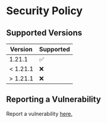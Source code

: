 # Security Policy

## Supported Versions

| Version   | Supported          |
|-----------| ------------------ |
| 1.21.1    | :white_check_mark: |
| < 1.21.1  | :x:                |
| \> 1.21.1 | :x:                |

## Reporting a Vulnerability

Report a vulnerability [here.](https://github.com/Gameking1happy-Development/GK1H-Cookies-Cream/security/advisories/new)
